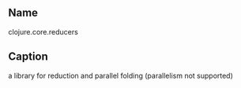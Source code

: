 ## Name
clojure.core.reducers

## Caption
a library for reduction and parallel folding (parallelism not supported)
